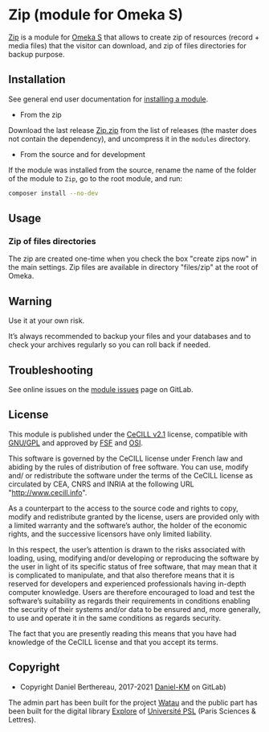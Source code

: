 Zip (module for Omeka S)
========================

[Zip] is a module for [Omeka S] that allows to create zip of resources (record +
media files) that the visitor can download, and zip of files directories for
backup purpose.


Installation
------------

See general end user documentation for [installing a module].

* From the zip

Download the last release [Zip.zip] from the list of releases (the master does
not contain the dependency), and uncompress it in the `modules` directory.

* From the source and for development

If the module was installed from the source, rename the name of the folder of
the module to `Zip`, go to the root module, and run:

```sh
composer install --no-dev
```


Usage
-----

### Zip of files directories

The zip are created one-time when you check the box "create zips now" in the
main settings. Zip files are available in directory "files/zip" at the root of
Omeka.


Warning
-------

Use it at your own risk.

It’s always recommended to backup your files and your databases and to check
your archives regularly so you can roll back if needed.


Troubleshooting
---------------

See online issues on the [module issues] page on GitLab.


License
-------

This module is published under the [CeCILL v2.1] license, compatible with
[GNU/GPL] and approved by [FSF] and [OSI].

This software is governed by the CeCILL license under French law and abiding by
the rules of distribution of free software. You can use, modify and/ or
redistribute the software under the terms of the CeCILL license as circulated by
CEA, CNRS and INRIA at the following URL "http://www.cecill.info".

As a counterpart to the access to the source code and rights to copy, modify and
redistribute granted by the license, users are provided only with a limited
warranty and the software’s author, the holder of the economic rights, and the
successive licensors have only limited liability.

In this respect, the user’s attention is drawn to the risks associated with
loading, using, modifying and/or developing or reproducing the software by the
user in light of its specific status of free software, that may mean that it is
complicated to manipulate, and that also therefore means that it is reserved for
developers and experienced professionals having in-depth computer knowledge.
Users are therefore encouraged to load and test the software’s suitability as
regards their requirements in conditions enabling the security of their systems
and/or data to be ensured and, more generally, to use and operate it in the same
conditions as regards security.

The fact that you are presently reading this means that you have had knowledge
of the CeCILL license and that you accept its terms.


Copyright
---------

* Copyright Daniel Berthereau, 2017-2021 [Daniel-KM] on GitLab)

The admin part has been built for the project [Watau] and the public part has
been built for the digital library [Explore] of [Université PSL] (Paris Sciences & Lettres).


[Zip]: https://gitlab.com/Daniel-KM/Omeka-S-module-Zip
[Omeka S]: https://omeka.org/s
[installing a module]: http://dev.omeka.org/docs/s/user-manual/modules/#installing-modules
[Zip.zip]: https://gitlab.com/Daniel-KM/Omeka-S-module-Zip/-/releases
[module issues]: https://gitlab.com/Daniel-KM/Omeka-S-module-Zip/-/issues
[CeCILL v2.1]: https://www.cecill.info/licences/Licence_CeCILL_V2.1-en.html
[GNU/GPL]: https://www.gnu.org/licenses/gpl-3.0.html
[FSF]: https://www.fsf.org
[OSI]: http://opensource.org
[MIT]: https://github.com/sandywalker/webui-popover/blob/master/LICENSE.txt
[Watau]: https://watau.fr
[Explore]: https://bibnum.explore.psl.eu
[Université PSL]: https://psl.eu
[GitLab]: https://gitlab.com/Daniel-KM
[Daniel-KM]: https://gitlab.com/Daniel-KM "Daniel Berthereau"
